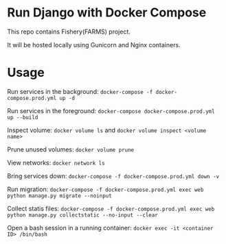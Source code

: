 # Run Django with Docker Compose

This repo contains Fishery(FARMS) project.

It will be hosted locally using Gunicorn and Nginx containers.


# Usage

Run services in the background:
`docker-compose -f docker-compose.prod.yml up -d`

Run services in the foreground:
`docker-compose docker-compose.prod.yml up --build`

Inspect volume:
`docker volume ls`
and
`docker volume inspect <volume name>`

Prune unused volumes:
`docker volume prune`

View networks:
`docker network ls`

Bring services down:
`docker-compose -f docker-compose.prod.yml down -v`

Run migration:
`docker-compose -f docker-compose.prod.yml exec web python manage.py migrate --noinput`

Collect statis files:
`docker-compose -f docker-compose.prod.yml exec web python manage.py collectstatic --no-input --clear`

Open a bash session in a running container:
`docker exec -it <container ID> /bin/bash`